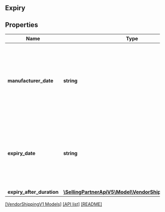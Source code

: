 ## Expiry

## Properties

Name | Type | Description | Notes
------------ | ------------- | ------------- | -------------
**manufacturer_date** | **string** | Production, packaging or assembly date determined by the manufacturer. Its meaning is determined based on the trade item context. | [optional]
**expiry_date** | **string** | The date that determines the limit of consumption or use of a product. Its meaning is determined based on the trade item context. | [optional]
**expiry_after_duration** | [**\SellingPartnerApiV5\Model\VendorShippingV1\Duration**](Duration.md) |  | [optional]

[[VendorShippingV1 Models]](../) [[API list]](../../Api) [[README]](../../../README.md)
